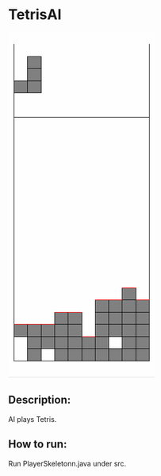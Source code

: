 # TetrisAI

![Demo GIF](demo.gif)

## Description:
AI plays Tetris.

## How to run:
Run PlayerSkeletonn.java under src.
 
